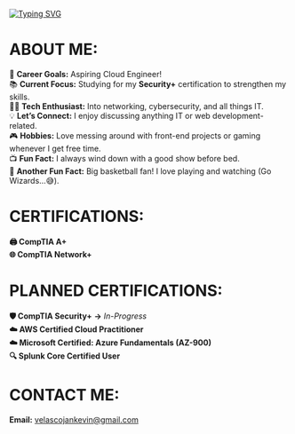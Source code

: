 [![Typing SVG](https://readme-typing-svg.demolab.com?font=Fira+Code&weight=600&size=24&pause=1000&color=36F75A&width=435&lines=Hi%2C+I'm+J.K.!;Welcome+to+my+profile!+%3AD)](https://git.io/typing-svg)
  
# ABOUT ME:
🚀 **Career Goals:** Aspiring Cloud Engineer!<br>
📚 **Current Focus:** Studying for my **Security+** certification to strengthen my skills.</br>
👨‍💻 **Tech Enthusiast:** Into networking, cybersecurity, and all things IT.<br>
💡 **Let’s Connect:** I enjoy discussing anything IT or web development-related.</br> 
🎮 **Hobbies:** Love messing around with front-end projects or gaming whenever I get free time.</br> 
📺 **Fun Fact:** I always wind down with a good show before bed.</br> 
🏀 **Another Fun Fact:** Big basketball fan! I love playing and watching (Go Wizards…😅).

# CERTIFICATIONS:
**🖨️ CompTIA A+** <br>
**🌐 CompTIA Network+**

# PLANNED CERTIFICATIONS:
**🛡️ CompTIA Security+** **→** *In-Progress*<br>
**☁️ AWS Certified Cloud Practitioner**<br> 
**☁️ Microsoft Certified: Azure Fundamentals (AZ-900)**<br>
**🔍 Splunk Core Certified User**

# CONTACT ME:
**Email:** velascojankevin@gmail.com



